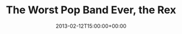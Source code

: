 ---
templateKey: event
guid: 089795cd-6eab-11ea-99c5-002590d1d1b0
date: 2013-02-12T15:00:00+00:00
eventTime: '6:30-8:30pm'
title: The Worst Pop Band Ever, the Rex
artist: The Worst Pop Band Ever
city: TORONTO
venue: the Rex
group: The Worst Pop Band Ever
---